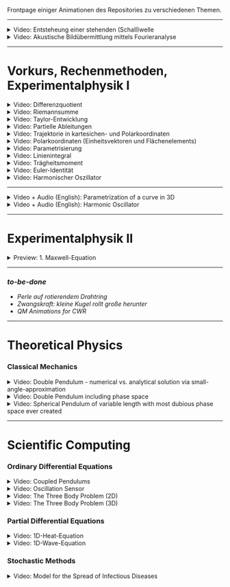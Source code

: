 Frontpage einiger Animationen des Repositories zu verschiedenen Themen.

---

<!-- # Other -->

<details>
  <summary>Video: Entsteheung einer stehenden (Schall)welle</summary>
	<div>
		<video controls width="90%" src="index_media/standing_wave_HoG_BLACK.mp4" loop="true"></video>
	</div>
</details>


<details>
  <summary>Video: Akustische Bildübermittlung mittels Fourieranalyse</summary>
	<div>
		<video controls width="90%" src="index_media/snow_leopard_CVC_2x_cut.mp4" loop="true"></video>
	</div>
</details>

---


<!-- # Vorkurs "Mathematische Methoden der Physik" -->

<!-- Animationen zum Vorkurs "Mathematische Methoden der Physik" 2023. Zeit- und Themenplan mit jeweiliger Animation. 

| Tag | Thema | Animation(en) |
| -------- | -------: | -------: |
| Dienstag, 03.10. | Größen, Funktionen einer Veränderlicher | Einleitungsaimation (?)
| Mittwoch, 04.10. | Polynome |
| Donnerstag, 05.10. | Differentialrechnung, Potenzreihen | Differenzquotient, Taylor-Entwicklung
| Freitag, 06.10. | Integralrechnung, Techniken | Riemannsumme
| -------- | ------- | ------- |
| Montag, 09.10. | Vektorrechnung, Funktionen mehrerer Veränderlicher | Partielle Ableitungen
| Dienstag, 10.10. | Koordinatensysteme | (Trajektorie), Polarkoordinaten, Parametrisierung
| Mittwoch, 11.10. | Differentialoperatoren, Wegintegrale | Linienintegral 
| Donenerstag, 12.10. | Oberflächen- Volumenintegrale / komplexe Zahlen | (Trägheitsmoment), Euler-Identität
| Freitag, 13.10. | Gewöhnliche DGL | DEQ: Harmonic Oscillator -->

# Vorkurs, Rechenmethoden, Experimentalphysik I

<details>
  <summary>Video: Differenzquotient </summary>
	<div>
		<video controls width="90%" src="index_media/differentiation_index.mp4" loop="true"></video>
	</div>
</details>

<details>
  <summary>Video: Riemannsumme </summary>
	<div>
		<video controls width="90%" src="index_media/integration_index.mp4" loop="true"></video>
	</div>
</details>

<details>
  <summary>Video: Taylor-Entwicklung </summary>
	<div>
		<video controls width="90%" src="index_media/taylor_index.mp4" loop="true"></video>
	</div>
</details>

<details>
  <summary>Video: Partielle Ableitungen </summary>
	<div>
		<video controls width="90%" src="index_media/partial_F2.mp4" loop="true"></video>
	</div>
</details>

<details>
  <summary>Video: Trajektorie in kartesichen- und Polarkoordinaten</summary>
	<div>
		<video controls width="90%" src="index_media/trajectory_HD60.mp4" loop="true"></video>
	</div>
</details>

<details>
  <summary>Video: Polarkoordinaten (Einheitsvektoren und Flächenelements)</summary>
	<div>
		<video controls width="90%" src="index_media/plane_polar_coordinates_index.mp4" loop="true"></video>
	</div>
</details>

<details>
  <summary>Video: Parametrisierung</summary>
	<div>
		<video controls width="90%" src="index_media/parametrization_GER.mp4" loop="true"></video>
	</div>
</details>

<details>
  <summary>Video: Linienintegral</summary>
	<div>
		<video controls width="90%" src="index_media/line_integration_F3.mp4" loop="true"></video>
	</div>
</details>

<details>
  <summary>Video: Trägheitsmoment</summary>
	<div>
		<video controls width="90%" src="index_media/MOI_4K.mp4" loop="true"></video>
	</div>
</details>

<details>
  <summary>Video: Euler-Identität</summary>
	<div>
		<video controls width="90%" src="index_media/euler_identity_index.mp4" loop="true"></video>
	</div>
</details>

<details>
  <summary>Video: Harmonischer Oszillator</summary>
	<div>
		<video controls width="90%" src="index_media/harmonic_oscillator_GER_short.mp4" loop="true"></video>
	</div>
</details>

---

<details>
  <summary>Video + Audio (English): Parametrization of a curve in 3D</summary>
	<div>
		<video controls width="90%" src="index_media/parametrization_ENG_F1.mp4" loop="true"></video>
	</div>
</details>

<details>
  <summary>Video + Audio (English): Harmonic Oscillator</summary>
	<div>
		<video controls width="90%" src="index_media/harmonic_oscillator_ENG_F3.mp4" loop="true"></video>
	</div>
</details>


---

# Experimentalphysik II

<details>
  <summary>Preview: 1. Maxwell-Equation</summary>
	<div>
		<video controls width="90%" src="index_media/gauss_law_preview.mp4" loop="true"></video>
	</div>
</details>

---

### *to-be-done*

- *Perle auf rotierendem Drahtring*
- *Zwangskraft: kleine Kugel rollt große herunter*
- *QM Animations for CWR*

---

# Theoretical Physics

### Classical Mechanics

<details>
  <summary>Video: Double Pendulum - numerical vs. analytical solution via small-angle-approximation</summary>
	<div>
		<video controls width="90%" src="index_media/double_pendulum_scene.mp4" loop="true"></video>
	</div>
</details>


<details>
  <summary>Video: Double Pendulum including phase space </summary>
	<div>
		<video controls width="90%" src="index_media/double_pendulum_ps1_scene.mp4" loop="true"></video>
	</div>
</details>


<details>
  <summary>Video: Spherical Pendulum of variable length with most dubious phase space ever created </summary>
	<div>
		<video controls width="90%" src="index_media/spherical_pendulum_scene.mp4" loop="true"></video>
	</div>
</details>

--- 

# Scientific Computing

### Ordinary Differential Equations

<details>
  <summary>Video: Coupled Pendulums</summary>
	<div>
		<video controls width="90%" src="index_media/pendulums_scene.mp4" loop="true"></video>
	</div>
</details>

<details>
  <summary>Video: Oscillation Sensor</summary>
	<div>
		<video controls width="90%" src="index_media/oscillation_sensor_scene.mp4" loop="true"></video>
	</div>
</details>

<details>
  <summary>Video: The Three Body Problem (2D)</summary>
	<div>
		<video controls width="90%" src="index_media/three_body_problem_scene.mp4" loop="true"></video>
	</div>
</details>

<details>
  <summary>Video: The Three Body Problem (3D)</summary>
	<div>
		<video controls width="90%" src="index_media/TBP_main_3D_30s.mp4" loop="true"></video>
	</div>
</details>


<!-- ## Wärmeleitungsgleichung -->
### Partial Differential Equations

<details>
  <summary>Video: 1D-Heat-Equation</summary>
	<div>
		<video controls width="90%" src="index_media/heat_equation_scene.mp4" loop="true"></video>
	</div>
</details>


<!-- ## 1D Wellengleichung -->

<details>
  <summary>Video: 1D-Wave-Equation</summary>
	<div>
		<video controls width="90%" src="index_media/tsunami_scene.mp4" loop="true"></video>
	</div>
</details>

### Stochastic Methods

<details>
  <summary>Video: Model for the Spread of Infectious Diseases</summary>
	<div>
		<video controls width="90%" src="index_media/cellular_automaton_scene.mp4" loop="true"></video>
	</div>
</details>

<!-- <div>Logo erstellt mit <a href="https://www.designevo.com/de/" title="Kostenloser Online-Logo-Editor">DesignEvo</a></div> -->